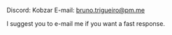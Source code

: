Discord: Kobzar
E-mail: bruno.trigueiro@pm.me

I suggest you to e-mail me if you want a fast response.

